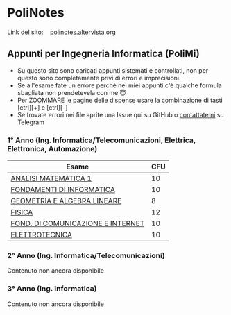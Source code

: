 # PoliNotes 
Link del sito: &nbsp;&nbsp; <a href="https://polinotes.altervista.org/" target=”_blank”>polinotes.altervista.org</a>
## Appunti per Ingegneria Informatica (PoliMi)
- Su questo sito sono caricati appunti sistemati e controllati, non per questo sono completamente privi di errori e imprecisioni.<br/>
- Se all'esame fate un errore perchè nei miei appunti c'è qualche formula sbagliata non prendetevela con me  :innocent:	<br/>
- Per ZOOMMARE le pagine delle dispense usare la combinazione di tasti [ctrl][+] e [ctrl][-]
- Se trovate errori nei file aprite una Issue qui su GitHub o <a href="https://linktr.ee/banfitommasofelice" target=”_blank”>contattatemi</a> su Telegram

### 1° Anno (Ing. Informatica/Telecomunicazioni, Elettrica, Elettronica, Automazione)
| Esame | CFU |
| --- | --- |
| <a href="https://github.com/BanfiTommasoFelice/Ingegneria_Informatica/blob/eddf0e6473b343332a4e902318080be9ece57414/anno1/ANALISI_MATEMATICA_1.md" target=”_blank”> ANALISI MATEMATICA 1 </a> | 10 | 
| <a href="https://github.com/BanfiTommasoFelice/Ingegneria_Informatica/blob/eddf0e6473b343332a4e902318080be9ece57414/anno1/FONDAMENTI_DI_INFORMATICA.md" target=”_blank”> FONDAMENTI DI INFORMATICA </a> | 10 |
| <a href="https://github.com/BanfiTommasoFelice/Ingegneria_Informatica/blob/eddf0e6473b343332a4e902318080be9ece57414/anno1/GEOMETRIA_E_ALGEBRA_LINEARE.md" target=”_blank”> GEOMETRIA E ALGEBRA LINEARE </a> | 8 |
| <a href="https://github.com/BanfiTommasoFelice/Ingegneria_Informatica/blob/eddf0e6473b343332a4e902318080be9ece57414/anno1/FISICA.md" target=”_blank”> FISICA </a> | 12 |
| <a href="https://github.com/BanfiTommasoFelice/Ingegneria_Informatica/blob/eddf0e6473b343332a4e902318080be9ece57414/anno1/FONDAMENTI_DI_COMUNICAZIONE_E_INTERNET.md" target=”_blank”> FOND. DI COMUNICAZIONE E INTERNET </a> | 10 |
| <a href="https://github.com/BanfiTommasoFelice/Ingegneria_Informatica/blob/eddf0e6473b343332a4e902318080be9ece57414/anno1/ELETTROTECNICA.md" target=”_blank”> ELETTROTECNICA </a> | 10 | </br>

### 2° Anno (Ing. Informatica/Telecomunicazioni)
Contenuto non ancora disponibile

### 3° Anno (Ing. Informatica)
Contenuto non ancora disponibile


